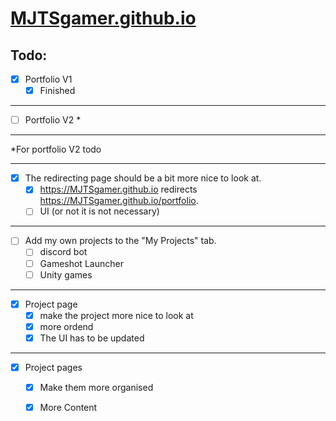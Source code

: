 # [MJTSgamer.github.io](HTTPS://MJTSgamer.github.io/portfolio)

## Todo:

 
 - [x] Portfolio V1 
	 - [x] Finished
 ****
 - [ ] Portfolio V2 *
****
  *For portfolio V2 todo
****
 - [x] The redirecting page should be a bit more nice to look at.
	 - [x] https://MJTSgamer.github.io redirects  https://MJTSgamer.github.io/portfolio. 
	 - [ ] UI (or not it is not necessary)
****
 - [ ] Add my own projects to the "My Projects" tab.
	 - [ ] discord bot
	 - [ ] Gameshot Launcher
	 - [ ] Unity games 
****
 - [x]  Project page
	 - [x]  make the project more nice to look at
	 - [x]  more ordend
	 - [x] The UI has to be updated
****
- [x] Project pages
	- [x] Make them more organised   
	- [x] More Content


